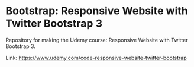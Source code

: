 Bootstrap: Responsive Website with Twitter Bootstrap 3
=========

Repository for making the Udemy course: Responsive Website with Twitter Bootstrap 3.
 

Link: https://www.udemy.com/code-responsive-website-twitter-bootstrap

